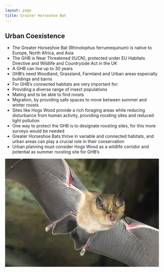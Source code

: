 ```yaml
---
layout: page
title: Greater Horseshoe Bat
---
```


## Urban Coexistence

* The Greater Horseshoe Bat (Rhinolophus ferrumequinum) is native to Europe, North Africa, and Asia
* The GHB is Near Threatened (IUCN), protected under EU Habitats Directive and Wildlife and Countryside Act in the UK
* A GHB can live up to 30 years
* GHB’s need Woodland, Grassland, Farmland and Urban areas especially buildings and barns
* For GHB’s connected habitats are very important for:
* Providing a diverse range of insect populations
* Mating and to be able to find roosts
* Migration, by providing safe spaces to move between summer and winter roosts
* Sites like Hogs Wood provide a rich foraging areas while reducing disturbance from human activity, providing roosting sites and reduced light pollution
* One way to protect the GHB is to designate roosting sites, for this more surveys would be needed
* Greater Horseshoe Bats thrive in variable and connected habitats, and urban areas can play a crucial role in their conservation
* Urban planning must consider Hogs Wood as a wildlife corridor and potential as summer roosting site for GHB’s

![horseshoe-bat](/assets/images/horseshoe-bat.jpeg)
